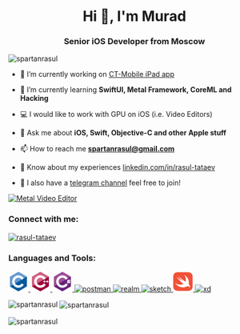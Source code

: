 <h1 align="center">Hi 👋, I'm Murad</h1>
<h3 align="center">Senior iOS Developer from Moscow</h3>

<p align="left"> <img src="https://komarev.com/ghpvc/?username=spartanrasul&label=Profile%20views&color=0e75b6&style=flat" alt="spartanrasul" /> </p>

- 🔭 I’m currently working on [CT-Mobile iPad app](https://customertimes.com)

- 🌱 I’m currently learning **SwiftUI, Metal Framework, CoreML and Hacking**

- 💻 I would like to work with GPU on iOS (i.e. Video Editors)

- 💬 Ask me about **iOS, Swift, Objective-C and other Apple stuff**

- 📫 How to reach me **spartanrasul@gmail.com**

- 📄 Know about my experiences [linkedin.com/in/rasul-tataev](linkedin.com/in/rasul-tataev)

- 🧐 I also have a [telegram channel](https://t.me/ios_developer_05) feel free to join!

[![Metal Video Editor](https://github-readme-stats.vercel.app/api/pin/?username=spartanrasul&repo=Metal_Stories)](https://github.com/SpartanRASUL/Metal_Stories)

<h3 align="left">Connect with me:</h3>
<p align="left">
<a href="https://linkedin.com/in/rasul-tataev" target="blank"><img align="center" src="https://raw.githubusercontent.com/rahuldkjain/github-profile-readme-generator/master/src/images/icons/Social/linked-in-alt.svg" alt="rasul-tataev" height="30" width="40" /></a>
</p>

<h3 align="left">Languages and Tools:</h3>
<p align="left"> <a href="https://www.cprogramming.com/" target="_blank"> <img src="https://raw.githubusercontent.com/devicons/devicon/master/icons/c/c-original.svg" alt="c" width="40" height="40"/> </a> <a href="https://www.w3schools.com/cpp/" target="_blank"> <img src="https://raw.githubusercontent.com/devicons/devicon/master/icons/cplusplus/cplusplus-original.svg" alt="cplusplus" width="40" height="40"/> </a> <a href="https://www.w3schools.com/cs/" target="_blank"> <img src="https://raw.githubusercontent.com/devicons/devicon/master/icons/csharp/csharp-original.svg" alt="csharp" width="40" height="40"/> </a> <a href="https://postman.com" target="_blank"> <img src="https://www.vectorlogo.zone/logos/getpostman/getpostman-icon.svg" alt="postman" width="40" height="40"/> </a> <a href="https://realm.io/" target="_blank"> <img src="https://raw.githubusercontent.com/bestofjs/bestofjs-webui/8665e8c267a0215f3159df28b33c365198101df5/public/logos/realm.svg" alt="realm" width="40" height="40"/> </a> <a href="https://www.sketch.com/" target="_blank"> <img src="https://www.vectorlogo.zone/logos/sketchapp/sketchapp-icon.svg" alt="sketch" width="40" height="40"/> </a> <a href="https://developer.apple.com/swift/" target="_blank"> <img src="https://raw.githubusercontent.com/devicons/devicon/master/icons/swift/swift-original.svg" alt="swift" width="40" height="40"/> </a> <a href="https://www.adobe.com/products/xd.html" target="_blank"> <img src="https://cdn.worldvectorlogo.com/logos/adobe-xd.svg" alt="xd" width="40" height="40"/> </a> </p>

<p><img align="left" src="https://github-readme-stats.vercel.app/api/top-langs?username=spartanrasul&show_icons=true&locale=en&layout=compact" alt="spartanrasul" /></p>

<p>&nbsp;<img align="center" src="https://github-readme-stats.vercel.app/api?username=spartanrasul&show_icons=true&theme=dark&locale=en" alt="spartanrasul" /></p>

<p><img align="center" src="https://github-readme-streak-stats.herokuapp.com/?user=spartanrasul&" alt="spartanrasul" /></p>

